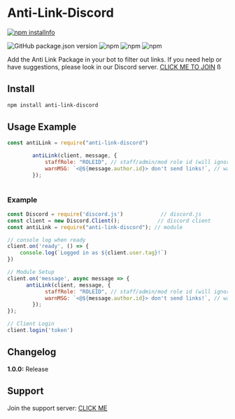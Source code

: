 # Anti-Link-Discord

 <a href="https://nodei.co/npm/anti-link-discord/"><img src="https://nodei.co/npm/anti-link-discord.png?downloads=true&stars=true" alt="npm installnfo" /></a>

<img alt="GitHub package.json version" src="https://img.shields.io/github/package-json/v/ookamicodes/anti-link-discord"> <img alt="npm" src="https://img.shields.io/npm/v/anti-link-discord"> <img alt="npm" src="https://img.shields.io/npm/dw/anti-link-discord"> <img alt="npm" src="https://img.shields.io/npm/dt/anti-link-discord">


Add the Anti Link Package in your bot to filter out links.
If you need help or have suggestions, please look in our Discord server. [CLICK ME TO JOIN](https://discord.gg/FGzCdtP)
ß
## Install

```css
npm install anti-link-discord
```

## Usage Example

```javascript
const antiLink = require("anti-link-discord")

        antiLink(client, message, {
            staffRole: "ROLEID", // staff/admin/mod role id (will ignore this role)
            warnMSG: `<@${message.author.id}> don't send links!`, // warn message
        });
                             
```

### Example
```javascript
const Discord = require('discord.js')            // discord.js
const client = new Discord.Client();            // discord client
const antiLink = require("anti-link-discord"); // module

// console log when ready
client.on('ready', () => {
    console.log(`Logged in as ${client.user.tag}!`)                  
})

// Module Setup
client.on('message', async message => {
      antiLink(client, message, {
            staffRole: "ROLEID", // staff/admin/mod role id (will ignore this role)
            warnMSG: `<@${message.author.id}> don't send links!`, // warn message
        });                  
});

// Client Login
client.login('token')                                               

```

## Changelog

**1.0.0:** Release

## Support

Join the support server: [CLICK ME](https://discord.gg/FGzCdtP)